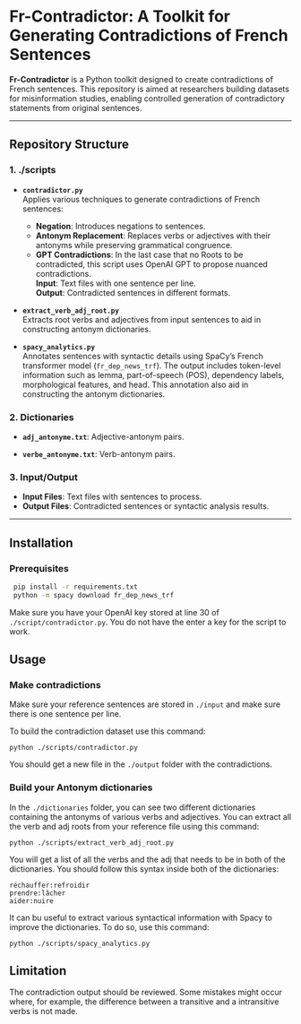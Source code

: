 # Fr-Contradictor: A Toolkit for Generating Contradictions of French Sentences

**Fr-Contradictor** is a Python toolkit designed to create contradictions of French sentences. This repository is aimed at researchers building datasets for misinformation studies, enabling controlled generation of contradictory statements from original sentences.

---

## Repository Structure

### 1. **./scripts**
- **`contradictor.py`**  
  Applies various techniques to generate contradictions of French sentences:
  - **Negation**: Introduces negations to sentences.
  - **Antonym Replacement**: Replaces verbs or adjectives with their antonyms while preserving grammatical congruence. 
  - **GPT Contradictions**: In the last case that no Roots to be contradicted, this script uses OpenAI GPT to propose nuanced contradictions.   
  **Input**: Text files with one sentence per line.  
  **Output**: Contradicted sentences in different formats.  

- **`extract_verb_adj_root.py`**  
  Extracts root verbs and adjectives from input sentences to aid in constructing antonym dictionaries.

- **`spacy_analytics.py`**  
  Annotates sentences with syntactic details using SpaCy’s French transformer model (`fr_dep_news_trf`). The output includes token-level information such as lemma, part-of-speech (POS), dependency labels, morphological features, and head. This annotation also aid in constructing the antonym dictionaries.

### 2. **Dictionaries**
- **`adj_antonyme.txt`**: Adjective-antonym pairs.

- **`verbe_antonyme.txt`**: Verb-antonym pairs.  

### 3. **Input/Output**
- **Input Files**: Text files with sentences to process.
- **Output Files**: Contradicted sentences or syntactic analysis results.

---

## Installation

### Prerequisites
  ```bash
   pip install -r requirements.txt
   python -m spacy download fr_dep_news_trf
  ```
Make sure you have your OpenAI key stored at line 30 of `./script/contradictor.py`. You do not have the enter a key for the script to work.

## Usage
### Make contradictions
Make sure your reference sentences are stored in `./input` and make sure there is one sentence per line.

To build the contradiction dataset use this command: 
```
python ./scripts/contradictor.py
```
You should get a new file in the `./output` folder with the contradictions.
### Build your Antonym dictionaries
In the `./dictionaries` folder, you can see two different dictionaries containing the antonyms of various verbs and adjectives. You can extract all the verb and adj roots from your reference file using this command:
```
python ./scripts/extract_verb_adj_root.py
```
You will get a list of all the verbs and the adj that needs to be in both of the dictionaries. You should follow this syntax inside both of the dictionaries:
```
réchauffer:refroidir
prendre:lâcher
aider:nuire
```
It can bu useful to extract various syntactical information with Spacy to improve the dictionaries. To do so, use this command:
```
python ./scripts/spacy_analytics.py
```

## Limitation
The contradiction output should be reviewed. Some mistakes might occur where, for example, the difference between a transitive and a intransitive verbs is not made. 

